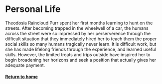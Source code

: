 # Personal Life

Theodosia Raincloud Purr spent her first months learning to hunt on the streets. After becoming trapped in the wheelwell of a car, the humans across the street were so 
impressed by her perserverence through the difficult situation that they immediately hired her to teach them the proper social skills so many humans tragically never 
learn. It is difficult work, but she has made lifelong friends through the experience, and learned useful skills. However, the limited treats and trips outside have 
inspired her to begin broadening her horizons and seek a position that actually gives her adequate payment. 

#### [Return to home](README.md)
